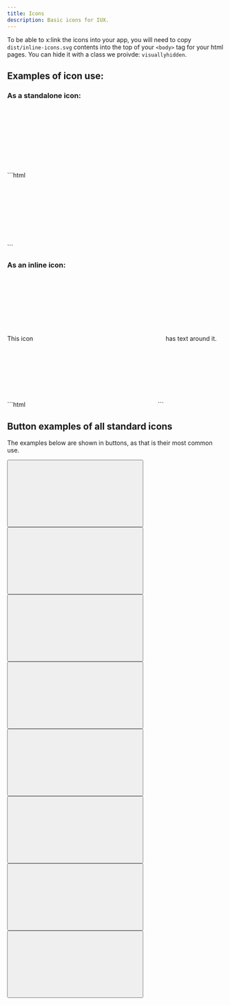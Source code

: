 ```yaml
---
title: Icons
description: Basic icons for IUX.
---
```


To be able to x:link the icons into your app, you will need to copy `dist/inline-icons.svg` contents into the top of your `<body>` tag for your html pages. You can hide it with a class we proivde: `visuallyhidden`.

## Examples of icon use:

### As a standalone icon:

<div class="example">
    <div title="icon_star icon">
        <svg class="iux-icon" focusable="false" aria-hidden="true" role="presentation">
            <use xlink:href="#icon_star"></use>
        </svg>
    </div>
</div>
```html
<div title="icon_star icon">
    <svg class="iux-icon" focusable="false" aria-hidden="true" role="presentation">
        <use xlink:href="#icon_star"></use>
    </svg>
</div>
```

### As an inline icon:

<div class="example">
    This icon
    <span title="icon_star icon">
        <svg class="iux-icon" focusable="false" aria-hidden="true" role="presentation">
            <use xlink:href="#icon_star"></use>
        </svg>
    </span>
    has text around it.
</div>
```html
<span title="icon_star icon">
    <svg class="iux-icon" focusable="false" aria-hidden="true" role="presentation">
        <use xlink:href="#icon_star"></use>
    </svg>
</span>
```

## Button examples of all standard icons

The examples below are shown in buttons, as that is their most common use.

<button type="button" class="iux-btn iux-btn--link" title="icon_close">
  <svg class="iux-icon" focusable="false" aria-hidden="true" role="presentation">
      <use xlink:href="#icon_close"></use>
  </svg>
</button>

<button type="button" class="iux-btn iux-btn--link" title="icon_expand">
  <svg class="iux-icon" focusable="false" aria-hidden="true" role="presentation">
      <use xlink:href="#icon_expand"></use>
  </svg>
</button>

<button type="button" class="iux-btn iux-btn--link" title="icon_folder">
  <svg class="iux-icon" focusable="false" aria-hidden="true" role="presentation">
      <use xlink:href="#icon_folder"></use>
  </svg>
</button>

<button type="button" class="iux-btn iux-btn--link" title="icon_lookup">
  <svg class="iux-icon" focusable="false" aria-hidden="true" role="presentation">
      <use xlink:href="#icon_lookup"></use>
  </svg>
</button>

<button type="button" class="iux-btn iux-btn--link" title="icon_minus">
  <svg class="iux-icon" focusable="false" aria-hidden="true" role="presentation">
      <use xlink:href="#icon_minus"></use>
  </svg>
</button>

<button type="button" class="iux-btn iux-btn--link" title="icon_plus">
  <svg class="iux-icon" focusable="false" aria-hidden="true" role="presentation">
      <use xlink:href="#icon_plus"></use>
  </svg>
</button>

<button type="button" class="iux-btn iux-btn--link" title="icon_search">
  <svg class="iux-icon" focusable="false" aria-hidden="true" role="presentation">
      <use xlink:href="#icon_search"></use>
  </svg>
</button>

<button type="button" class="iux-btn iux-btn--link" title="icon_star">
  <svg class="iux-icon" focusable="false" aria-hidden="true" role="presentation">
      <use xlink:href="#icon_star"></use>
  </svg>
</button>
